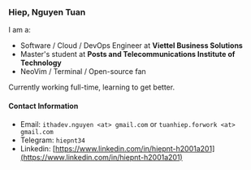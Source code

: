 ### Hiep, Nguyen Tuan

I am a:

- Software / Cloud / DevOps Engineer at **Viettel Business Solutions**
- Master's student at **Posts and Telecommunications Institute of Technology**
- NeoVim / Terminal / Open-source fan

Currently working full-time, learning to get better.

#### Contact Information

- Email: `ithadev.nguyen <at> gmail.com` or `tuanhiep.forwork <at> gmail.com`
- Telegram: `hiepnt34`
- Linkedin: [https://www.linkedin.com/in/hiepnt-h2001a201](https://www.linkedin.com/in/hiepnt-h2001a201)
